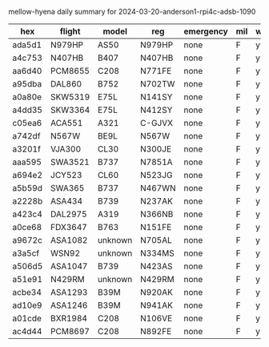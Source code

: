 mellow-hyena daily summary for 2024-03-20-anderson1-rpi4c-adsb-1090

|hex|flight|model|reg|emergency|mil|weirdo|
|--|--|--|--|--|--|--|
|ada5d1|N979HP|AS50|N979HP|none|F|yyy|
|a4c753|N407HB|B407|N407HB|none|F|yyy|
|aa6d40|PCM8655|C208|N771FE|none|F|yyy|
|a95dba|DAL860|B752|N702TW|none|F|yyy|
|a0a80e|SKW5319|E75L|N141SY|none|F|yyy|
|a4dd35|SKW3364|E75L|N412SY|none|F|yyy|
|c05ea6|ACA551|A321|C-GJVX|none|F|yyy|
|a742df|N567W|BE9L|N567W|none|F|yyy|
|a3201f|VJA300|CL30|N300JE|none|F|yyy|
|aaa595|SWA3521|B737|N7851A|none|F|yyy|
|a694e2|JCY523|CL60|N523JG|none|F|yyy|
|a5b59d|SWA365|B737|N467WN|none|F|yyy|
|a2228b|ASA434|B739|N237AK|none|F|yyy|
|a423c4|DAL2975|A319|N366NB|none|F|yyy|
|a0ce68|FDX3647|B763|N151FE|none|F|yyy|
|a9672c|ASA1082|unknown|N705AL|none|F|yyy|
|a3a5cf|WSN92|unknown|N334MS|none|F|yyy|
|a506d5|ASA1047|B739|N423AS|none|F|yyy|
|a51e91|N429RM|unknown|N429RM|none|F|yyy|
|acbe34|ASA1293|B39M|N920AK|none|F|yyy|
|ad10e9|ASA1246|B39M|N941AK|none|F|yyy|
|a01cde|BXR1984|C208|N106VE|none|F|yyy|
|ac4d44|PCM8697|C208|N892FE|none|F|yyy|
